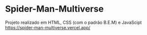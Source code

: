 # Spider-Man-Multiverse
Projeto realizado em HTML, CSS (com o padrão B.E.M) e JavaScipt
https://spider-man-multiverse.vercel.app/
